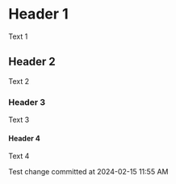 <!-- title: Markdown File ? -->

# Header 1

Text 1

## Header 2

Text 2

### Header 3

Text 3

#### Header 4

Text 4

Test change committed at 2024-02-15 11:55 AM
